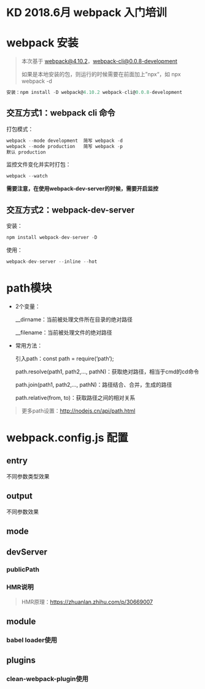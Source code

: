# KD 2018.6月 webpack 入门培训

# webpack 安装

> 本次基于 webpack@4.10.2，webpack-cli@0.0.8-development
>
> 如果是本地安装的包，则运行的时候需要在前面加上”npx“，如 npx webpack -d

``` javascript
安装：npm install -D webpack@4.10.2 webpack-cli@0.0.8-development 
```

## 交互方式1：webpack cli 命令

打包模式：

``` javascript
webpack --mode development	简写 webpack -d
webpack --mode production	简写 webpack -p
默认 production
```

监控文件变化并实时打包：

```javascript
webpack --watch
```

**需要注意，在使用webpack-dev-server的时候，需要开启监控**

## 交互方式2：webpack-dev-server

安装：

```javascript
npm install webpack-dev-server -D
```

使用：

```javascript
webpack-dev-server --inline --hot
```

# path模块

- 2个变量：

  __dirname：当前被处理文件所在目录的绝对路径

  __filename：当前被处理文件的绝对路径

- 常用方法：

  引入path：const path = require(‘path’);

  path.resolve(path1, path2,…, pathN)：获取绝对路径，相当于cmd的cd命令

  path.join(path1, path2,…, pathN)：路径结合、合并，生成的路径

  path.relative(from, to)：获取路径之间的相对关系

> 更多path设置：http://nodejs.cn/api/path.html 

# webpack.config.js 配置 

## entry

不同参数类型效果

## output

不同参数效果

## mode

## devServer

### publicPath

### HMR说明

> HMR原理：https://zhuanlan.zhihu.com/p/30669007

## module

### babel loader使用

## plugins

### clean-webpack-plugin使用